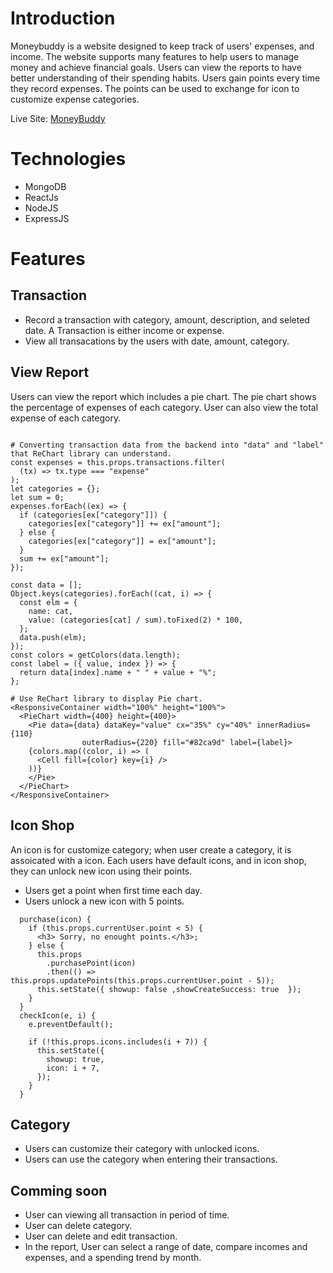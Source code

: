 # Introduction
Moneybuddy is a website designed to keep track of users' expenses, and income. The website supports many features to help users to manage money and achieve financial goals. Users can view the reports to have better understanding of their spending habits. Users gain points every time they record expenses. The points can be used to exchange for icon to customize expense categories.

Live Site: [MoneyBuddy](https://moneybuddy2.herokuapp.com/#/)

# Technologies
* MongoDB
* ReactJs
* NodeJS
* ExpressJS

# Features

## Transaction

* Record a transaction with category, amount, description, and seleted date. A Transaction is either income or expense. 
* View all transacations by the users with date, amount, category.

## View Report

Users can view the report which includes a pie chart. The pie chart shows the percentage of expenses of each category. 
User can also view the total expense of each category.

```

# Converting transaction data from the backend into "data" and "label" that ReChart library can understand.
const expenses = this.props.transactions.filter(
  (tx) => tx.type === "expense"
);
let categories = {};
let sum = 0;
expenses.forEach((ex) => {
  if (categories[ex["category"]]) {
    categories[ex["category"]] += ex["amount"];
  } else {
    categories[ex["category"]] = ex["amount"];
  }
  sum += ex["amount"];
});

const data = [];
Object.keys(categories).forEach((cat, i) => {
  const elm = {
    name: cat,
    value: (categories[cat] / sum).toFixed(2) * 100,
  };
  data.push(elm);
});
const colors = getColors(data.length);
const label = ({ value, index }) => {
  return data[index].name + " " + value + "%";
};

# Use ReChart library to display Pie chart.
<ResponsiveContainer width="100%" height="100%">
  <PieChart width={400} height={400}>
    <Pie data={data} dataKey="value" cx="35%" cy="40%" innerRadius={110}
                outerRadius={220} fill="#82ca9d" label={label}>
    {colors.map((color, i) => (
      <Cell fill={color} key={i} />
    ))}
    </Pie>
  </PieChart>
</ResponsiveContainer>
```

## Icon Shop
An icon is for customize category; when user create a category, it is assoicated with a icon. Each users have default icons, and in icon shop, they can unlock new icon using their points.
* Users get a point when first time each day.
* Users unlock a new icon with 5 points.

```
  purchase(icon) {
    if (this.props.currentUser.point < 5) {
      <h3> Sorry, no enought points.</h3>;
    } else {
      this.props
        .purchasePoint(icon)
        .then(() => this.props.updatePoints(this.props.currentUser.point - 5));
      this.setState({ showup: false ,showCreateSuccess: true  });
    }
  }
  checkIcon(e, i) {
    e.preventDefault();

    if (!this.props.icons.includes(i + 7)) {
      this.setState({
        showup: true,
        icon: i + 7,
      });
    }
  }
```

## Category
* Users can customize their category with unlocked icons.
* Users can use the category when entering their transactions.

## Comming soon
* User can viewing all transaction in period of time.
* User can delete category.
* User can delete and edit transaction.
* In the report, User can select a range of date, compare incomes and expenses, and a spending trend by month.


